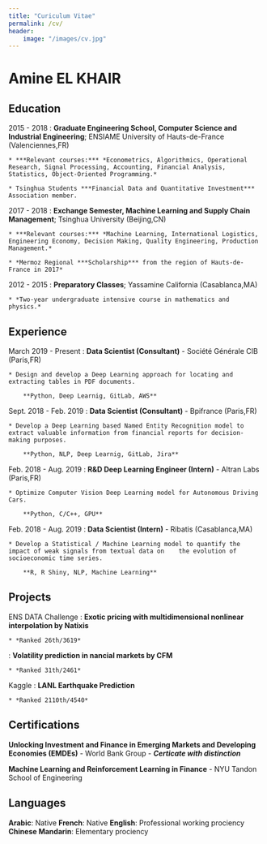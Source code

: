 ```yaml
---
title: "Curiculum Vitae"
permalink: /cv/
header:
    image: "/images/cv.jpg"
---
```


Amine EL KHAIR
============


Education
---------

2015 - 2018
:   **Graduate Engineering School, Computer Science and Industrial Engineering**; ENSIAME University of Hauts-de-France (Valenciennes,FR)

    * ***Relevant courses:*** *Econometrics, Algorithmics, Operational Research, Signal Processing, Accounting, Financial Analysis, Statistics, Object-Oriented Programming.*
    
    * Tsinghua Students ***Financial Data and Quantitative Investment*** Association member.

2017 - 2018
:   **Exchange Semester, Machine Learning and Supply Chain Management**; Tsinghua University (Beijing,CN)

	* ***Relevant courses:*** *Machine Learning, International Logistics, Engineering Economy, Decision Making, Quality Engineering, Production Management.*
	
    * *Mermoz Regional ***Scholarship*** from the region of Hauts-de-France in 2017*

2012 - 2015
:   **Preparatory Classes**; Yassamine California (Casablanca,MA)

	* *Two-year undergraduate intensive course in mathematics and physics.*

Experience
----------

March 2019 - Present
:   **Data Scientist (Consultant)** - Société Générale CIB (Paris,FR)

    * Design and develop a Deep Learning approach for locating and extracting tables in PDF documents.
    
	    **Python, Deep Learnig, GitLab, AWS**

Sept. 2018 - Feb. 2019
:   **Data Scientist (Consultant)** - Bpifrance (Paris,FR)

    * Develop a Deep Learning based Named Entity Recognition model to extract valuable information from financial reports for decision-making purposes.
    
	    **Python, NLP, Deep Learnig, GitLab, Jira**

Feb. 2018 - Aug. 2019
:   **R&D Deep Learning Engineer (Intern)** - Altran Labs (Paris,FR)

    * Optimize Computer Vision Deep Learning model for Autonomous Driving Cars.
    
	    **Python, C/C++, GPU**
	    
Feb. 2018 - Aug. 2019
:   **Data Scientist (Intern)** - Ribatis (Casablanca,MA)

    * Develop a Statistical / Machine Learning model to quantify the impact of weak signals from textual data on	the evolution of socioeconomic time series.
    
	    **R, R Shiny, NLP, Machine Learning**

Projects
----------

ENS DATA Challenge
:   **Exotic pricing with multidimensional nonlinear interpolation by Natixis**

    * *Ranked 26th/3619*
:   **Volatility prediction in nancial markets by CFM**

    * *Ranked 31th/2461*

Kaggle
:   **LANL Earthquake Prediction**

    * *Ranked 2110th/4540*

Certifications
----------

**Unlocking Investment and Finance in Emerging Markets and Developing Economies (EMDEs)** - World Bank Group  - ***Certicate with distinction***

**Machine Learning and Reinforcement Learning in Finance** - NYU Tandon School of Engineering

Languages
----------

**Arabic**: Native
**French**: Native
**English**: Professional working prociency
**Chinese Mandarin**: Elementary prociency